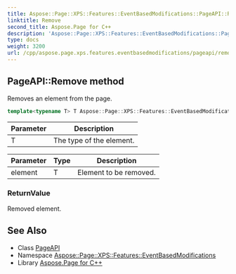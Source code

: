 ```yaml
---
title: Aspose::Page::XPS::Features::EventBasedModifications::PageAPI::Remove method
linktitle: Remove
second_title: Aspose.Page for C++
description: 'Aspose::Page::XPS::Features::EventBasedModifications::PageAPI::Remove method. Removes an element from the page in C++.'
type: docs
weight: 3200
url: /cpp/aspose.page.xps.features.eventbasedmodifications/pageapi/remove/
---
```

## PageAPI::Remove method


Removes an element from the page.

```cpp
template<typename T> T Aspose::Page::XPS::Features::EventBasedModifications::PageAPI::Remove(T element)
```


| Parameter | Description |
| --- | --- |
| T | The type of the element. |

| Parameter | Type | Description |
| --- | --- | --- |
| element | T | Element to be removed. |

### ReturnValue

Removed element.

## See Also

* Class [PageAPI](../)
* Namespace [Aspose::Page::XPS::Features::EventBasedModifications](../../)
* Library [Aspose.Page for C++](../../../)
